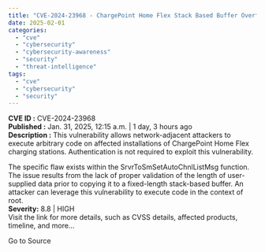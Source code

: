 ```yaml
---
title: "CVE-2024-23968 - ChargePoint Home Flex Stack Based Buffer Overflow"
date: 2025-02-01
categories: 
  - "cve"
  - "cybersecurity"
  - "cybersecurity-awareness"
  - "security"
  - "threat-intelligence"
tags: 
  - "cve"
  - "cybersecurity"
  - "security"
---
```


**CVE ID :** CVE-2024-23968  
**Published :** Jan. 31, 2025, 12:15 a.m. | 1 day, 3 hours ago  
**Description :** This vulnerability allows network-adjacent attackers to execute arbitrary code on affected installations of ChargePoint Home Flex charging stations. Authentication is not required to exploit this vulnerability.

The specific flaw exists within the SrvrToSmSetAutoChnlListMsg function. The issue results from the lack of proper validation of the length of user-supplied data prior to copying it to a fixed-length stack-based buffer. An attacker can leverage this vulnerability to execute code in the context of root.  
**Severity:** 8.8 | HIGH  
Visit the link for more details, such as CVSS details, affected products, timeline, and more...

Go to Source
